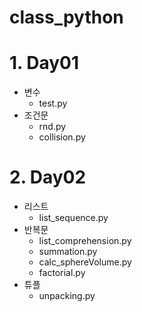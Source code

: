 class_python
================
# 1. Day01
* 변수
  - test.py
* 조건문
  - rnd.py
  - collision.py
# 2. Day02
* 리스트
  - list_sequence.py
* 반복문
  - list_comprehension.py
  - summation.py
  - calc_sphereVolume.py
  - factorial.py
* 튜플
  - unpacking.py
  

